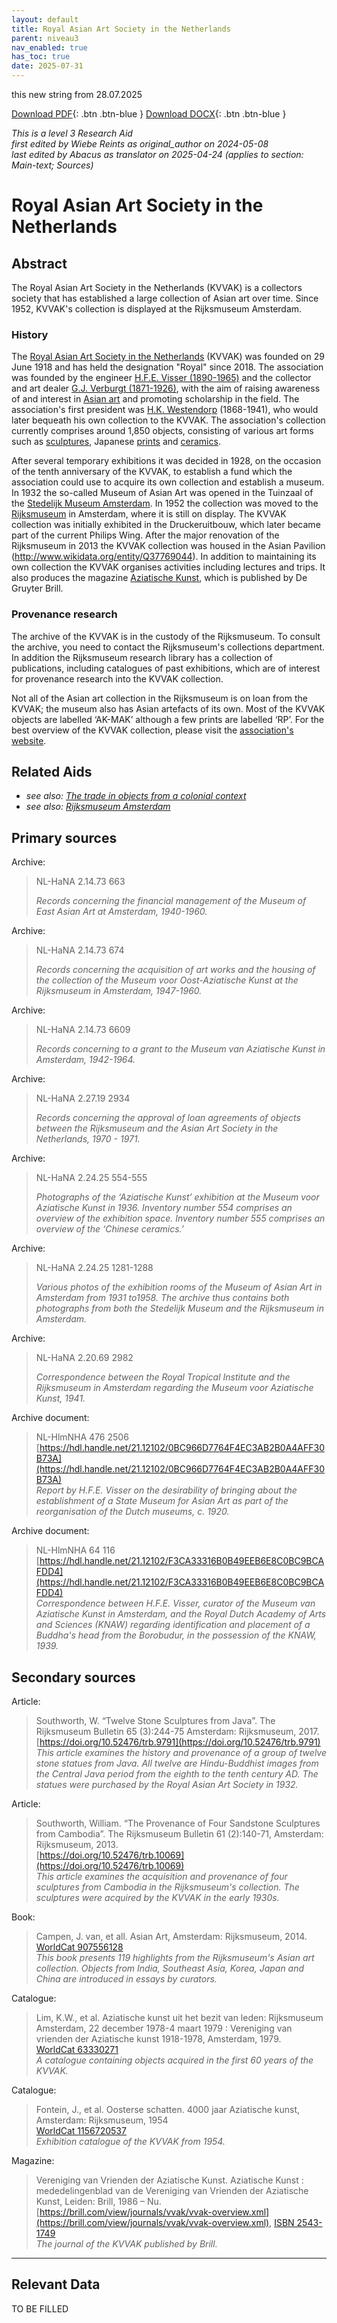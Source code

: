 ```yaml
---
layout: default
title: Royal Asian Art Society in the Netherlands
parent: niveau3
nav_enabled: true
has_toc: true
date: 2025-07-31
--- 
```



this new string from 28.07.2025

[Download PDF](https://raw.githubusercontent.com/colonial-heritage/research-guides-dev/refs/heads/main/EXPORTS/PDF/niveau3/English/KVVAK.pdf){: .btn .btn-blue }     [Download DOCX](https://raw.githubusercontent.com/colonial-heritage/research-guides-dev/refs/heads/main/EXPORTS/DOCX/niveau3/English/KVVAK.docx){: .btn .btn-blue }

_This is a level 3 Research Aid_  
_first edited by Wiebe Reints as original_author on 2024-05-08_  
_last edited by Abacus as translator on 2025-04-24
        (applies to section: Main-text; Sources)_


# Royal Asian Art Society in the Netherlands


## Abstract

The Royal Asian Art Society in the Netherlands (KVVAK) is a collectors society that has established a large collection of Asian art over time. Since 1952, KVVAK's collection is displayed at the Rijksmuseum Amsterdam.

### History

The [Royal Asian Art Society in the Netherlands](https://www.wikidata.org/entity/Q96749093) (KVVAK) was founded on 29 June 1918 and has held the designation "Royal" since 2018. The association was founded by the engineer [H.F.E. Visser (1890-1965)](https://www.wikidata.org/entity/Q83286861) and the collector and art dealer [G.J. Verburgt (1871-1926)](https://www.wikidata.org/entity/Q84499681), with the aim of raising awareness of and interest in [Asian art](https://www.wikidata.org/entity/Q3399573) and promoting scholarship in the field. The association's first president was [H.K. Westendorp](https://www.wikidata.org/entity/Q96749169) (1868-1941), who would later bequeath his own collection to the KVVAK. The association's collection currently comprises around 1,850 objects, consisting of various art forms such as [sculptures](http://vocab.getty.edu/aat/300047090), Japanese [prints](http://vocab.getty.edu/aat/300106750) and [ceramics](http://vocab.getty.edu/aat/300310706). 

After several temporary exhibitions it was decided in 1928, on the occasion of the tenth anniversary of the KVVAK, to establish a fund which the association could use to acquire its own collection and establish a museum. In 1932 the so-called Museum of Asian Art was opened in the Tuinzaal of the [Stedelijk Museum Amsterdam](https://www.wikidata.org/entity/Q924335). In 1952 the collection was moved to the [Rijksmuseum](https://www.wikidata.org/entity/Q190804) in Amsterdam, where it is still on display. The KVVAK collection was initially exhibited in the Druckeruitbouw, which later became part of the current Philips Wing. After the major renovation of the Rijksmuseum in 2013 the KVVAK collection was housed in the Asian Pavilion (http://www.wikidata.org/entity/Q37769044). In addition to maintaining its own collection the KVVAK organises activities including lectures and trips. It also produces the magazine [Aziatische Kunst](https://brill.com/view/journals/vvak/vvak-overview.xml), which is published by De Gruyter Brill.

### Provenance research

The archive of the KVVAK is in the custody of the Rijksmuseum. To consult the archive, you need to contact the Rijksmuseum's collections department. In addition the Rijksmuseum research library has a collection of publications, including catalogues of past exhibitions, which are of interest for provenance research into the KVVAK collection. 

Not all of the Asian art collection in the Rijksmuseum is on loan from the KVVAK; the museum also has Asian artefacts of its own. Most of the KVVAK objects are labelled ‘AK-MAK’ although a few prints are labelled ‘RP’. For the best overview of the KVVAK collection, please visit the [association's website](https://www.kvvak.nl/collectie/).


## Related Aids

 - _see also: [The trade in objects from a colonial context](niveau2/English/Trade_20240316.yml)_  
 - _see also: [Rijksmuseum Amsterdam](niveau3/English/RijksmuseumAmsterdam_20240905.yml)_  

## Primary sources

Archive:
  > NL-HaNA 2.14.73 663  
>   
> _Records concerning the financial management of the Museum of East Asian Art at Amsterdam, 1940-1960._  

Archive:
  > NL-HaNA 2.14.73 674  
>   
> _Records concerning the acquisition of art works and the housing of the collection of the Museum voor Oost-Aziatische Kunst at the Rijksmuseum in Amsterdam, 1947-1960._  

Archive:
  > NL-HaNA 2.14.73 6609  
>   
> _Records concerning to a grant to the Museum van Aziatische Kunst in Amsterdam, 1942-1964._  

Archive:
  > NL-HaNA 2.27.19 2934  
>   
> _Records concerning the approval of loan agreements of objects between the Rijksmuseum and the Asian Art Society in the Netherlands, 1970 - 1971._  

Archive:
  > NL-HaNA 2.24.25 554-555  
>   
> _Photographs of the ‘Aziatische Kunst’ exhibition at the Museum voor Aziatische Kunst in 1936. Inventory number 554 comprises an overview of the exhibition space. Inventory number 555 comprises an overview of the ‘Chinese ceramics.’_  

Archive:
  > NL-HaNA 2.24.25 1281-1288  
>   
> _Various photos of the exhibition rooms of the Museum of Asian Art in Amsterdam from 1931 to1958. The archive thus contains both photographs from both the Stedelijk Museum and the Rijksmuseum in Amsterdam._  

Archive:
  > NL-HaNA 2.20.69 2982  
>   
> _Correspondence between the Royal Tropical Institute and the Rijksmuseum in Amsterdam regarding the Museum voor Aziatische Kunst, 1941._  

Archive document:
  > NL-HlmNHA 476 2506  
> [https://hdl.handle.net/21.12102/0BC966D7764F4EC3AB2B0A4AFF30B73A](https://hdl.handle.net/21.12102/0BC966D7764F4EC3AB2B0A4AFF30B73A)  
> _Report by H.F.E. Visser on the desirability of bringing about the establishment of a State Museum for Asian Art as part of the reorganisation of the Dutch museums, c. 1920._  

Archive document:
  > NL-HlmNHA 64 116  
> [https://hdl.handle.net/21.12102/F3CA33316B0B49EEB6E8C0BC9BCAFDD4](https://hdl.handle.net/21.12102/F3CA33316B0B49EEB6E8C0BC9BCAFDD4)  
> _Correspondence between H.F.E. Visser, curator of the Museum van Aziatische Kunst in Amsterdam, and the Royal Dutch Academy of Arts and Sciences (KNAW) regarding identification and placement of a Buddha's head from the Borobudur, in the possession of the KNAW, 1939._  

## Secondary sources

Article:
  > Southworth, W. “Twelve Stone Sculptures from Java”. The Rijksmuseum Bulletin 65 (3):244-75 Amsterdam: Rijksmuseum, 2017.  
> [https://doi.org/10.52476/trb.9791](https://doi.org/10.52476/trb.9791)  
> _This article examines the history and provenance of a group of twelve stone statues from Java. All twelve are Hindu-Buddhist images from the Central Java period from the eighth to the tenth century AD. The statues were purchased by the Royal Asian Art Society in 1932._  

Article:
  > Southworth, William. “The Provenance of Four Sandstone Sculptures from Cambodia”. The Rijksmuseum Bulletin 61 (2):140-71, Amsterdam: Rijksmuseum, 2013.  
> [https://doi.org/10.52476/trb.10069](https://doi.org/10.52476/trb.10069)  
> _This article examines the acquisition and provenance of four sculptures from Cambodia in the Rijksmuseum's collection. The sculptures were acquired by the KVVAK in the early 1930s._  

Book:
  > Campen, J. van, et all. Asian Art, Amsterdam: Rijksmuseum, 2014.  
> [WorldCat 907556128](https://search.worldcat.org/title/907556128)  
> _This book presents 119 highlights from the Rijksmuseum's Asian art collection. Objects from India, Southeast Asia, Korea, Japan and China are introduced in essays by curators._  

Catalogue:
  > Lim, K.W., et al. Aziatische kunst uit het bezit van leden: Rijksmuseum Amsterdam, 22 december 1978-4 maart 1979 : Vereniging van vrienden der Aziatische kunst 1918-1978, Amsterdam, 1979.  
> [WorldCat 63330271](https://search.worldcat.org/title/63330271)  
> _A catalogue containing objects acquired in the first 60 years of the KVVAK._  

Catalogue:
  > Fontein, J., et al. Oosterse schatten. 4000 jaar Aziatische kunst, Amsterdam: Rijksmuseum, 1954  
> [WorldCat 1156720537](https://search.worldcat.org/title/1156720537)  
> _Exhibition catalogue of the KVVAK from 1954._  

Magazine:
  > Vereniging van Vrienden der Aziatische Kunst. Aziatische Kunst : mededelingenblad van de Vereniging van Vrienden der Aziatische Kunst, Leiden: Brill, 1986 – Nu.  
> [https://brill.com/view/journals/vvak/vvak-overview.xml](https://brill.com/view/journals/vvak/vvak-overview.xml), [ISBN 2543-1749](https://portal.issn.org/resource/ISSN/2543-1749)  
> _The journal of the KVVAK published by Brill._  



---
## Relevant Data 
TO BE FILLED
        
